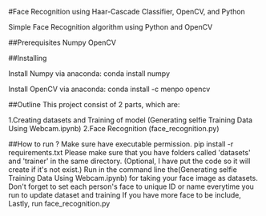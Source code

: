 #Face Recognition using Haar-Cascade Classifier, OpenCV, and Python

 Simple Face Recognition algorithm using Python and OpenCV

##Prerequisites
  Numpy
  OpenCV

##Installing

  Install Numpy via anaconda: conda install numpy

  Install OpenCV via anaconda: conda install -c menpo opencv

##Outline
This project consist of 2 parts, which are:

  1.Creating datasets and Training of model (Generating selfie Training Data Using Webcam.ipynb)
  2.Face Recognition (face_recognition.py)
  
  
##How to run ?
Make sure have executable permission.
pip install -r requirements.txt
Please make sure that you have folders called 'datasets' and 'trainer' in the same directory. (Optional, I have put the code so it will create if it's not exist.)
Run in the command line the(Generating selfie Training Data Using Webcam.ipynb) for taking your face image as datasets. Don't forget to set  each person's face to unique ID or name  everytime you run to update dataset and training If you have more face to be include,
Lastly, run face_recognition.py



